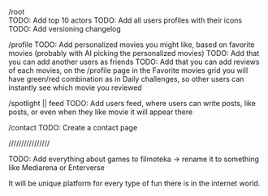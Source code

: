 /root  
TODO: Add top 10 actors
TODO: Add all users profiles with their icons
TODO: Add versioning changelog

/profile
TODO: Add personalized movies you might like, based on favorite movies (probably with AI picking the personalized movies)
TODO: Add that you can add another users as friends
TODO: Add that you can add reviews of each movies, on the /profile page in the Favorite movies grid you will have green/red combination as in Daily challenges, so other users can instantly see which movie you reviewed

/spotlight || feed
TODO: Add users feed, where users can write posts, like posts, or even when they like movie it will appear there

/contact
TODO: Create a contact page

////////////////

TODO: Add everything about games to filmoteka -> rename it to something like Mediarena or Enterverse

It will be unique platform for every type of fun there is in the internet world.
